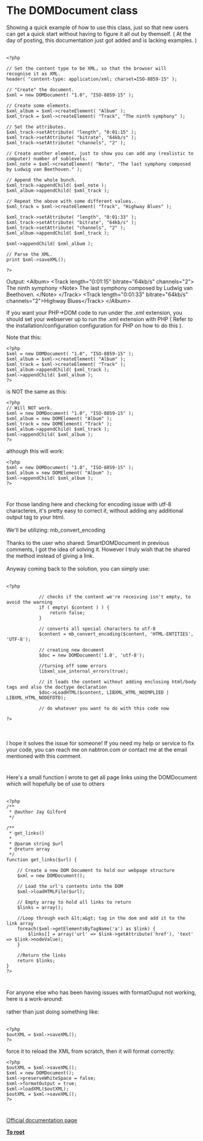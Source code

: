 # The DOMDocument class



Showing a quick example of how to use this class, just so that new users can get a quick start without having to figure it all out by themself. ( At the day of posting, this documentation just got added and is lacking examples. )<br><br>

```
<?php

// Set the content type to be XML, so that the browser will   recognise it as XML.
header( "content-type: application/xml; charset=ISO-8859-15" );

// "Create" the document.
$xml = new DOMDocument( "1.0", "ISO-8859-15" );

// Create some elements.
$xml_album = $xml->createElement( "Album" );
$xml_track = $xml->createElement( "Track", "The ninth symphony" );

// Set the attributes.
$xml_track->setAttribute( "length", "0:01:15" );
$xml_track->setAttribute( "bitrate", "64kb/s" );
$xml_track->setAttribute( "channels", "2" );

// Create another element, just to show you can add any (realistic to computer) number of sublevels.
$xml_note = $xml->createElement( "Note", "The last symphony composed by Ludwig van Beethoven." );

// Append the whole bunch.
$xml_track->appendChild( $xml_note );
$xml_album->appendChild( $xml_track );

// Repeat the above with some different values..
$xml_track = $xml->createElement( "Track", "Highway Blues" );

$xml_track->setAttribute( "length", "0:01:33" );
$xml_track->setAttribute( "bitrate", "64kb/s" );
$xml_track->setAttribute( "channels", "2" );
$xml_album->appendChild( $xml_track );

$xml->appendChild( $xml_album );

// Parse the XML.
print $xml->saveXML();

?>
```


Output:
&lt;Album&gt;
  &lt;Track length="0:01:15" bitrate="64kb/s" channels="2"&gt;
    The ninth symphony
    &lt;Note&gt;
      The last symphony composed by Ludwig van Beethoven.
    &lt;/Note&gt;
  &lt;/Track&gt;
  &lt;Track length="0:01:33" bitrate="64kb/s" channels="2"&gt;Highway Blues&lt;/Track&gt;
&lt;/Album&gt;

If you want your PHP->DOM code to run under the .xml extension, you should set your webserver up to run the .xml extension with PHP ( Refer to the installation/configuration configuration for PHP on how to do this ).

Note that this:


```
<?php
$xml = new DOMDocument( "1.0", "ISO-8859-15" );
$xml_album = $xml->createElement( "Album" );
$xml_track = $xml->createElement( "Track" );
$xml_album->appendChild( $xml_track );
$xml->appendChild( $xml_album );
?>
```


is NOT the same as this:


```
<?php
// Will NOT work.
$xml = new DOMDocument( "1.0", "ISO-8859-15" );
$xml_album = new DOMElement( "Album" );
$xml_track = new DOMElement( "Track" );
$xml_album->appendChild( $xml_track );
$xml->appendChild( $xml_album );
?>
```


although this will work:


```
<?php
$xml = new DOMDocument( "1.0", "ISO-8859-15" );
$xml_album = new DOMElement( "Album" );
$xml->appendChild( $xml_album );
?>
```
  

#

For those landing here and checking for encoding issue with utf-8 characteres, it&apos;s pretty easy to correct it, without adding any additional output tag to your html.<br><br>We&apos;ll be utilizing: mb_convert_encoding<br><br>Thanks to the user who shared: SmartDOMDocument in previous comments, I got the idea of solving it. However I truly wish that he shared the method instead of giving a link.<br><br>Anyway coming back to the solution, you can simply use:<br><br>

```
<?php

            // checks if the content we're receiving isn't empty, to avoid the warning
            if ( empty( $content ) ) {
                return false;
            }

            // converts all special characters to utf-8
            $content = mb_convert_encoding($content, 'HTML-ENTITIES', 'UTF-8');

            // creating new document
            $doc = new DOMDocument('1.0', 'utf-8');

            //turning off some errors
            libxml_use_internal_errors(true);

            // it loads the content without adding enclosing html/body tags and also the doctype declaration
            $doc->LoadHTML($content, LIBXML_HTML_NOIMPLIED | LIBXML_HTML_NODEFDTD);

            // do whatever you want to do with this code now

?>
```
<br><br>I hope it solves the issue for someone! If you need my help or service to fix your code, you can reach me on nabtron.com or contact me at the email mentioned with this comment.  

#

Here&apos;s a small function I wrote to get all page links using the DOMDocument which will hopefully be of use to others<br><br>

```
<?php
/**
 * @author Jay Gilford
 */
 
/**
 * get_links()
 * 
 * @param string $url
 * @return array
 */
function get_links($url) {
 
    // Create a new DOM Document to hold our webpage structure
    $xml = new DOMDocument();
 
    // Load the url's contents into the DOM
    $xml->loadHTMLFile($url);
 
    // Empty array to hold all links to return
    $links = array();
 
    //Loop through each &lt;a&gt; tag in the dom and add it to the link array
    foreach($xml->getElementsByTagName('a') as $link) {
        $links[] = array('url' => $link->getAttribute('href'), 'text' => $link->nodeValue);
    }
 
    //Return the links
    return $links;
}
?>
```
  

#

For anyone else who has been having issues with formatOuput not working, here is a work-around:<br><br>rather than just doing something like:<br><br>

```
<?php
$outXML = $xml->saveXML();
?>
```


force it to reload the XML from scratch, then it will format correctly:



```
<?php
$outXML = $xml->saveXML();
$xml = new DOMDocument();
$xml->preserveWhiteSpace = false;
$xml->formatOutput = true;
$xml->loadXML($outXML);
$outXML = $xml->saveXML();
?>
```
  

#

[Official documentation page](https://www.php.net/manual/en/class.domdocument.php)

**[To root](/README.md)**